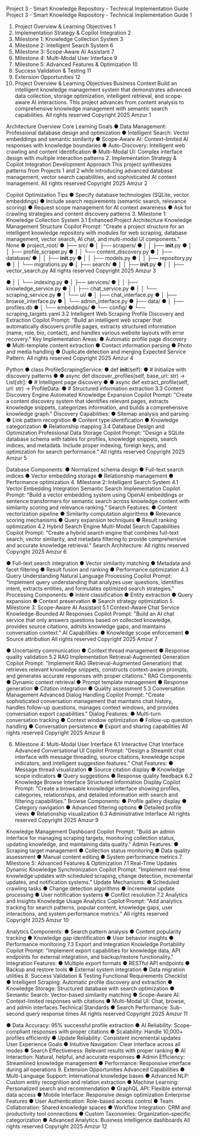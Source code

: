 Project 3 - Smart Knowledge Repository -
Technical Implementation Guide
Project 3 - Smart Knowledge Repository - Technical Implementation Guide 1
1. Project Overview & Learning Objectives 1
2. Implementation Strategy & Copilot Integration 2
3. Milestone 1: Knowledge Collection System 3
4. Milestone 2: Intelligent Search System 6
5. Milestone 3: Scope-Aware AI Assistant 7
6. Milestone 4: Multi-Modal User Interface 9
7. Milestone 5: Advanced Features & Optimization 10
8. Success Validation & Testing 11
9. Extension Opportunities 12
1. Project Overview & Learning Objectives
Business Context
Build an intelligent knowledge management system that demonstrates
advanced data collection, storage optimization, intelligent retrieval, and
scope-aware AI interactions. This project advances from content analysis to
comprehensive knowledge management with semantic search capabilities.
All rights reserved Copyright 2025 Amzur 1

Architecture Overview
Core Learning Goals
● Data Management: Professional database design and optimization
● Intelligent Search: Vector embeddings and semantic similarity
● Scope-Aware AI: Context-limited AI responses with knowledge boundaries
● Auto-Discovery: Intelligent web crawling and content identification
● Multi-Modal UI: Complex interface design with multiple interaction patterns
2. Implementation Strategy & Copilot Integration
Development Approach
This project synthesizes patterns from Projects 1 and 2 while introducing
advanced database management, vector search capabilities, and sophisticated
AI context management.
All rights reserved Copyright 2025 Amzur 2

Copilot Optimization Tips
● Specify database technologies (SQLite, vector embeddings)
● Include search requirements (semantic search, relevance scoring)
● Request scope management for AI context awareness
● Ask for crawling strategies and content discovery patterns
3. Milestone 1: Knowledge Collection System
3.1 Enhanced Project Architecture
Knowledge Management Structure
Copilot Prompt: "Create a project structure for an intelligent knowledge repository
with modules for web scraping, database management, vector search, AI chat, and
multi-modal UI components."
None
● project_root/
● ├── src/
● │ ├── scrapers/
● │ │ ├── __init__.py
● │ │ ├── profile_scraper.py
● │ │ └── content_discovery.py
● │ ├── database/
● │ │ ├── __init__.py
● │ │ ├── models.py
● │ │ ├── repository.py
● │ │ └── migrations.py
● │ ├── search/
● │ │ ├── __init__.py
● │ │ ├── vector_search.py
All rights reserved Copyright 2025 Amzur 3

● │ │ └── indexing.py
● │ ├── services/
● │ │ ├── knowledge_service.py
● │ │ ├── chat_service.py
● │ │ └── scraping_service.py
● │ └── ui/
● │ ├── chat_interface.py
● │ ├── browse_interface.py
● │ └── admin_interface.py
● ├── data/
● │ ├── profiles.db
● │ └── embeddings/
● └── config/
● └── scraping_targets.yaml
3.2 Intelligent Web Scraping
Profile Discovery and Extraction
Copilot Prompt: "Build an intelligent web scraper that automatically discovers
profile pages, extracts structured information (name, role, bio, contact), and
handles various website layouts with error recovery."
Key Implementation Areas:
● Automatic profile page discovery
● Multi-template content extraction
● Contact information parsing
● Photo and media handling
● Duplicate detection and merging
Expected Service Pattern:
All rights reserved Copyright 2025 Amzur 4

Python
● class ProfileScrapingService:
● def __init__(self):
● # Initialize with discovery patterns
●
● async def discover_profiles(self, base_url: str) -> List[str]:
● # Intelligent page discovery
●
● async def extract_profile(self, url: str) -> ProfileData:
● # Structured information extraction
3.3 Content Discovery Engine
Automated Knowledge Expansion
Copilot Prompt: "Create a content discovery system that identifies relevant pages,
extracts knowledge snippets, categorizes information, and builds a comprehensive
knowledge graph."
Discovery Capabilities:
● Sitemap analysis and parsing
● Link pattern recognition
● Content type identification
● Knowledge categorization
● Relationship mapping
3.4 Database Design and Optimization
Professional Data Storage
Copilot Prompt: "Design a SQLite database schema with tables for profiles,
knowledge snippets, search indices, and metadata. Include proper indexing, foreign
keys, and optimization for search performance."
All rights reserved Copyright 2025 Amzur 5

Database Components:
● Normalized schema design
● Full-text search indices
● Vector embedding storage
● Relationship management
● Performance optimization
4. Milestone 2: Intelligent Search System
4.1 Vector Embedding Integration
Semantic Search Implementation
Copilot Prompt: "Build a vector embedding system using OpenAI embeddings or
sentence transformers for semantic search across knowledge content with similarity
scoring and relevance ranking."
Search Features:
● Content vectorization pipeline
● Similarity computation algorithms
● Relevance scoring mechanisms
● Query expansion techniques
● Result ranking optimization
4.2 Hybrid Search Engine
Multi-Modal Search Capabilities
Copilot Prompt: "Create a hybrid search engine that combines full-text search,
vector similarity, and metadata filtering to provide comprehensive and accurate
knowledge retrieval."
Search Architecture:
All rights reserved Copyright 2025 Amzur 6

● Full-text search integration
● Vector similarity matching
● Metadata and facet filtering
● Result fusion and ranking
● Performance optimization
4.3 Query Understanding
Natural Language Processing
Copilot Prompt: "Implement query understanding that analyzes user questions,
identifies intent, extracts entities, and formulates optimized search strategies."
Processing Components:
● Intent classification
● Entity extraction
● Query expansion
● Context preservation
● Search strategy optimization
5. Milestone 3: Scope-Aware AI Assistant
5.1 Context-Aware Chat Service
Knowledge-Bounded AI Responses
Copilot Prompt: "Build an AI chat service that only answers questions based on
collected knowledge, provides source citations, admits knowledge gaps, and
maintains conversation context."
AI Capabilities:
● Knowledge scope enforcement
● Source attribution
All rights reserved Copyright 2025 Amzur 7

● Uncertainty communication
● Context thread management
● Response quality validation
5.2 RAG Implementation
Retrieval-Augmented Generation
Copilot Prompt: "Implement RAG (Retrieval-Augmented Generation) that retrieves
relevant knowledge snippets, constructs context-aware prompts, and generates
accurate responses with proper citations."
RAG Components:
● Dynamic context retrieval
● Prompt template management
● Response generation
● Citation integration
● Quality assessment
5.3 Conversation Management
Advanced Dialog Handling
Copilot Prompt: "Create sophisticated conversation management that maintains
chat history, handles follow-up questions, manages context windows, and provides
conversation export capabilities."
Dialog Features:
● Multi-turn conversation tracking
● Context window optimization
● Follow-up question handling
● Conversation persistence
● Export and sharing capabilities
All rights reserved Copyright 2025 Amzur 8

6. Milestone 4: Multi-Modal User Interface
6.1 Interactive Chat Interface
Advanced Conversational UI
Copilot Prompt: "Design a Streamlit chat interface with message threading, source
citations, knowledge scope indicators, and intelligent suggestion features."
Chat Features:
● Message thread visualization
● Source citation display
● Knowledge scope indicators
● Query suggestions
● Response quality feedback
6.2 Knowledge Browse Interface
Structured Information Display
Copilot Prompt: "Create a browsable knowledge interface showing profiles,
categories, relationships, and detailed information with search and filtering
capabilities."
Browse Components:
● Profile gallery display
● Category navigation
● Advanced filtering options
● Detailed profile views
● Relationship visualization
6.3 Administrative Interface
All rights reserved Copyright 2025 Amzur 9

Knowledge Management Dashboard
Copilot Prompt: "Build an admin interface for managing scraping targets,
monitoring collection status, updating knowledge, and maintaining data quality."
Admin Features:
● Scraping target management
● Collection status monitoring
● Data quality assessment
● Manual content editing
● System performance metrics
7. Milestone 5: Advanced Features & Optimization
7.1 Real-Time Updates
Dynamic Knowledge Synchronization
Copilot Prompt: "Implement real-time knowledge updates with scheduled scraping,
change detection, incremental updates, and notification systems."
Update Mechanisms:
● Scheduled crawling tasks
● Change detection algorithms
● Incremental update processing
● User notification systems
● Conflict resolution
7.2 Analytics and Insights
Knowledge Usage Analytics
Copilot Prompt: "Add analytics tracking for search patterns, popular content,
knowledge gaps, user interactions, and system performance metrics."
All rights reserved Copyright 2025 Amzur 10

Analytics Components:
● Search pattern analysis
● Content popularity tracking
● Knowledge gap identification
● User behavior insights
● Performance monitoring
7.3 Export and Integration
Knowledge Portability
Copilot Prompt: "Implement export capabilities for knowledge data, API endpoints
for external integration, and backup/restore functionality."
Integration Features:
● Multiple export formats
● RESTful API endpoints
● Backup and restore tools
● External system integration
● Data migration utilities
8. Success Validation & Testing
Functional Requirements Checklist
● Intelligent Scraping: Automatic profile discovery and extraction
● Knowledge Storage: Structured database with search optimization
● Semantic Search: Vector-based similarity matching
● Scope-Aware AI: Context-limited responses with citations
● Multi-Modal UI: Chat, browse, and admin interfaces
Technical Standards
● Search Performance: Sub-second query response times
All rights reserved Copyright 2025 Amzur 11

● Data Accuracy: 95% successful profile extraction
● AI Reliability: Scope-compliant responses with proper citations
● Scalability: Handle 10,000+ profiles efficiently
● Update Reliability: Consistent incremental updates
User Experience Goals
● Intuitive Navigation: Clear interface across all modes
● Search Effectiveness: Relevant results with proper ranking
● AI Interaction: Natural, helpful, and accurate responses
● Admin Efficiency: Streamlined knowledge management
● Performance: Responsive interface during all operations
9. Extension Opportunities
Advanced Capabilities
● Multi-Language Support: International knowledge bases
● Advanced NLP: Custom entity recognition and relation extraction
● Machine Learning: Personalized search and recommendation
● GraphQL API: Flexible external data access
● Mobile Interface: Responsive design optimization
Enterprise Features
● User Authentication: Role-based access control
● Team Collaboration: Shared knowledge spaces
● Workflow Integration: CRM and productivity tool connections
● Custom Taxonomies: Organization-specific categorization
● Advanced Analytics: Business intelligence dashboards
All rights reserved Copyright 2025 Amzur 12

